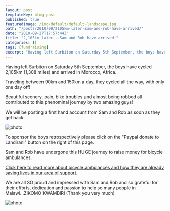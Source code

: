 ```yaml
---
layout: post
templateKey: blog-post
published: true
featuredImage: /img/default/default-landscape.jpg
path: "/posts/2010/09/2105km-later-sam-and-rob-have-arrived/"
date: "2010-09-27T17:57:44Z"
title: "2,105km later...Sam and Rob have arrived!"
categories: []
tags: [fundraising]
excerpt: "Having left Surbiton on Saturday 5th September, the boys have cycled 2,105km (1,308 miles) and arri..."
---
```


Having left Surbiton on Saturday 5th September, the boys have cycled 2,105km (1,308 miles) and arrived in Morocco, Africa.

Traveling between 90km and 150km a day, they cycled all the way, with only one day off!

Beautiful scenery, pain, bike troubles and almost being robbed all contributed to this phenominal journey by two amazing guys!

We will be posting a first hand account from Sam and Rob as soon as they get back.

![photo](https://www.landirani.org/image_library/news/full_size/4ca1f6da108dejourney.jpg)

To sponsor the boys retrospectively please click on the "Paypal donate to Landirani" button on the right of this page.

Sam and Rob have undergone this HUGE journey to raise money for bicycle ambulances.

[Click here to read more about bicycle ambulances and how they are already saving lives in our area of support.](/projects/14-bicycle_ambulances.html)

We are all SO proud and impressed with Sam and Rob and so grateful for their efforts, dedication and passion to help so many people in Malawi...ZIKOMO KWAMBIRI (Thank you very much)

![photo](https://www.landirani.org/image_library/news/full_size/4c88e8f38c67b_dsc2249.jpg.jpg)
